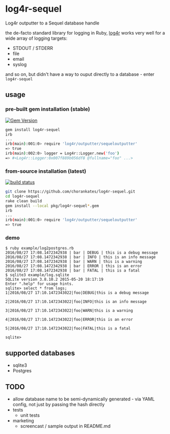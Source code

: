 # log4r-sequel
Log4r outputter to a Sequel database handle

the de-facto standard library for logging in Ruby, [log4r](https://github.com/colbygk/log4r) works very well for a wide array of logging targets:
  * STDOUT / STDERR
  * file
  * email
  * syslog

and so on, but didn't have a way to ouput directly to a database - enter `log4r-sequel`


## usage

### pre-built gem installation (stable)

[![Gem Version](https://badge.fury.io/rb/log4r-sequel.png)](https://rubygems.org/gems/log4r-sequel)

```sh
gem install log4r-sequel
irb
...
irb(main):001:0> require 'log4r/outputter/sequeloutputter'
=> true
irb(main):002:0> logger = Log4r::Logger.new('foo')
=> #<Log4r::Logger:0x007f889b056df8 @fullname="foo" ...>
```


### from-source installation (latest)

[![build status](https://travis-ci.org/chorankates/log4r-sequel.svg)](https://travis-ci.org/chorankates/log4r-sequel)

```sh
git clone https://github.com/chorankates/log4r-sequel.git
cd log4r-sequel
rake clean build
gem install --local pkg/log4r-sequel*.gem
irb
...
irb(main):001:0> require 'log4r/outputter/sequeloutputter'
=> true
```

### demo

```
$ ruby example/log2postgres.rb
2016/08/27 17:08.1472342938 | bar | DEBUG | this is a debug message
2016/08/27 17:08.1472342938 | bar | INFO | this is an info message
2016/08/27 17:08.1472342938 | bar | WARN | this is a warning
2016/08/27 17:08.1472342938 | bar | ERROR | this is an error
2016/08/27 17:08.1472342938 | bar | FATAL | this is a fatal
$ sqlite3 example/log.sqlite
SQLite version 3.8.10.2 2015-05-20 18:17:19
Enter ".help" for usage hints.
sqlite> select * from logs;
1|2016/08/27 17:10.1472343022|foo|DEBUG|this is a debug message

2|2016/08/27 17:10.1472343022|foo|INFO|this is an info message

3|2016/08/27 17:10.1472343022|foo|WARN|this is a warning

4|2016/08/27 17:10.1472343022|foo|ERROR|this is an error

5|2016/08/27 17:10.1472343022|foo|FATAL|this is a fatal

sqlite>
```

## supported databases
  * sqlite3
  * Postgres

## TODO
  * allow database name to be semi-dynamically generated - via YAML config, not just by passing the hash directly
  * tests
    * unit tests
  * marketing
    * screencast / sample output in README.md
